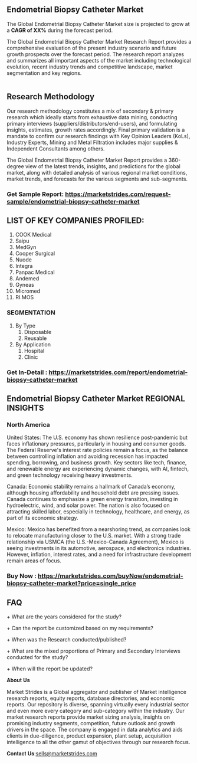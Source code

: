 <h2>Endometrial Biopsy Catheter Market</h2>
<p>The Global Endometrial Biopsy Catheter Market size is projected to grow at a <strong>CAGR of XX%</strong> during the forecast period.</p>
<p>The Global Endometrial Biopsy Catheter Market Research Report provides a comprehensive evaluation of the present industry scenario and future growth prospects over the forecast period. The research report analyzes and summarizes all important aspects of the market including technological evolution, recent industry trends and competitive landscape, market segmentation and key regions.</p>
<p><img alt="" /></p>
<h2>Research Methodology</h2>
<p>Our research methodology constitutes a mix of secondary &amp; primary research which ideally starts from exhaustive data mining, conducting primary interviews (suppliers/distributors/end-users), and formulating insights, estimates, growth rates accordingly. Final primary validation is a mandate to confirm our research findings with Key Opinion Leaders (KoLs), Industry Experts, Mining and Metal Filtration includes major supplies &amp; Independent Consultants among others.</p>
<p>The Global Endometrial Biopsy Catheter Market Report provides a 360-degree view of the latest trends, insights, and predictions for the global market, along with detailed analysis of various regional market conditions, market trends, and forecasts for the various segments and sub-segments.</p>
<h3><strong>Get Sample Report: <a href="https://marketstrides.com/request-sample/endometrial-biopsy-catheter-market">https://marketstrides.com/request-sample/endometrial-biopsy-catheter-market</a></strong></h3>
<h2>LIST OF KEY COMPANIES PROFILED:</h2>
<ol>
<li>COOK Medical</li>
<li>Saipu</li>
<li>MedGyn</li>
<li>Cooper Surgical</li>
<li>Nuode</li>
<li>Integra</li>
<li>Panpac Medical</li>
<li>Andemed</li>
<li>Gyneas</li>
<li>Micromed</li>
<li>RI.MOS</li>
</ol>
<h3>SEGMENTATION</h3>
<ol>
<li>By Type
<ol>
<li>Disposable</li>
<li>Reusable</li>
</ol>
</li>
<li>By Application
<ol>
<li>Hospital</li>
<li>Clinic</li>
</ol>
</li>
</ol>
<h3><strong>Get In-Detail : <a href="https://marketstrides.com/report/endometrial-biopsy-catheter-market">https://marketstrides.com/report/endometrial-biopsy-catheter-market</a></strong></h3>
<h2>Endometrial Biopsy Catheter Market REGIONAL INSIGHTS</h2>
<h3>North America</h3>
<p>United States: The U.S. economy has shown resilience post-pandemic but faces inflationary pressures, particularly in housing and consumer goods. The Federal Reserve's interest rate policies remain a focus, as the balance between controlling inflation and avoiding recession has impacted spending, borrowing, and business growth. Key sectors like tech, finance, and renewable energy are experiencing dynamic changes, with AI, fintech, and green technology receiving heavy investments.</p>
<p>Canada: Economic stability remains a hallmark of Canada&rsquo;s economy, although housing affordability and household debt are pressing issues. Canada continues to emphasize a green energy transition, investing in hydroelectric, wind, and solar power. The nation is also focused on attracting skilled labor, especially in technology, healthcare, and energy, as part of its economic strategy.</p>
<p>Mexico: Mexico has benefited from a nearshoring trend, as companies look to relocate manufacturing closer to the U.S. market. With a strong trade relationship via USMCA (the U.S.-Mexico-Canada Agreement), Mexico is seeing investments in its automotive, aerospace, and electronics industries. However, inflation, interest rates, and a need for infrastructure development remain areas of focus.</p>
<h3><strong>Buy Now : <a href="https://marketstrides.com/buyNow/endometrial-biopsy-catheter-market?price=single_price">https://marketstrides.com/buyNow/endometrial-biopsy-catheter-market?price=single_price</a></strong></h3>
<h2>FAQ</h2>
<p>+ What are the years considered for the study?</p>
<p>+ Can the report be customized based on my requirements?</p>
<p>+ When was the Research conducted/published?</p>
<p>+ What are the mixed proportions of Primary and Secondary Interviews conducted for the study?</p>
<p>+ When will the report be updated?</p>
<p>𝐀𝐛𝐨𝐮𝐭 𝐔𝐬</p>
<p>Market Strides is a Global aggregator and publisher of Market intelligence research reports, equity reports, database directories, and economic reports. Our repository is diverse, spanning virtually every industrial sector and even more every category and sub-category within the industry. Our market research reports provide market sizing analysis, insights on promising industry segments, competition, future outlook and growth drivers in the space. The company is engaged in data analytics and aids clients in due-diligence, product expansion, plant setup, acquisition intelligence to all the other gamut of objectives through our research focus.</p>
<p>𝐂𝐨𝐧𝐭𝐚𝐜𝐭 𝐔𝐬:<a href="mailto:sells@marketstrides.com">sells@marketstrides.com</a></p>
